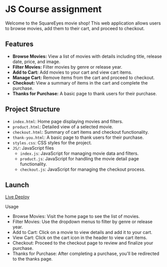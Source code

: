 # JS Course assignment

Welcome to the SquareEyes movie shop! This web application allows users to browse movies, add them to their cart, and proceed to checkout.

## Features

- **Browse Movies:** View a list of movies with details including title, release date, price, and image.
- **Filter Movies:** Filter movies by genre or release year.
- **Add to Cart:** Add movies to your cart and view cart items.
- **Manage Cart:** Remove items from the cart and proceed to checkout.
- **Checkout:** View a summary of items in the cart and complete the purchase.
- **Thanks for Purchase:** A basic page to thank users for their purchase.

## Project Structure

- `index.html`: Home page displaying movies and filters.
- `product.html`: Detailed view of a selected movie.
- `checkout.html`: Summary of cart items and checkout functionality.
- `thank-you.html`: A basic page to thank users for their purchase.
- `styles.css`: CSS styles for the project.
- `JS/`: JavaScript files
  - `index.js`: JavaScript for managing movie data and filters.
  - `product.js`: JavaScript for handling the movie detail page functionality.
  - `checkout.js`: JavaScript for managing the checkout process.
    
## Launch
[Live Deploy]()

Usage
- Browse Movies: Visit the home page to see the list of movies.
- Filter Movies: Use the dropdown menus to filter by genre or release year.
- Add to Cart: Click on a movie to view details and add it to your cart.
- View Cart: Click on the cart icon in the header to view cart items.
- Checkout: Proceed to the checkout page to review and finalize your purchase.
- Thanks for Purchase: After completing a purchase, you'll be redirected to the thanks page.
